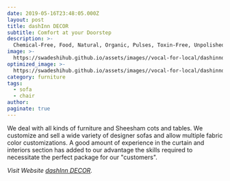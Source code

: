 ```yaml
---
date: 2019-05-16T23:48:05.000Z
layout: post
title: dashInn DECOR
subtitle: Comfort at your Doorstep
description: >-
  Chemical-Free, Food, Natural, Organic, Pulses, Toxin-Free, Unpolished, Vegan
image: >-
  https://swadeshihub.github.io/assets/images//vocal-for-local/dashinndecor/slider1.jpeg
optimized_image: >-
  https://swadeshihub.github.io/assets/images//vocal-for-local/dashinndecor/slider1.jpeg
category: furniture
tags:
  - sofa
  - chair
author: 
paginate: true
---
```


 We deal with all kinds of furniture and Sheesham cots and tables. We customize and sell a wide variety of designer sofas and allow multiple fabric color customizations. A good amount of experience in the curtain and interiors section has added to our advantage the skills required to necessitate the perfect package for our "customers".

_Visit Website [dashInn DECOR](https://dashinndecor.com)._
